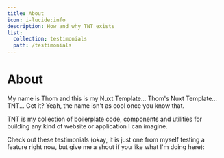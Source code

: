 ```yaml
---
title: About
icon: i-lucide:info
description: How and why TNT exists
list:
  collection: testimonials
  path: /testimonials
---
```


# About

My name is Thom and this is my Nuxt Template... Thom's Nuxt Template... TNT... Get it? Yeah, the name isn't as cool once you know that.

TNT is my collection of boilerplate code, components and utilities for building any kind of website or application I can imagine.

Check out these testimonials (okay, it is just one from myself testing a feature right now, but give me a shout if you like what I'm doing here):
